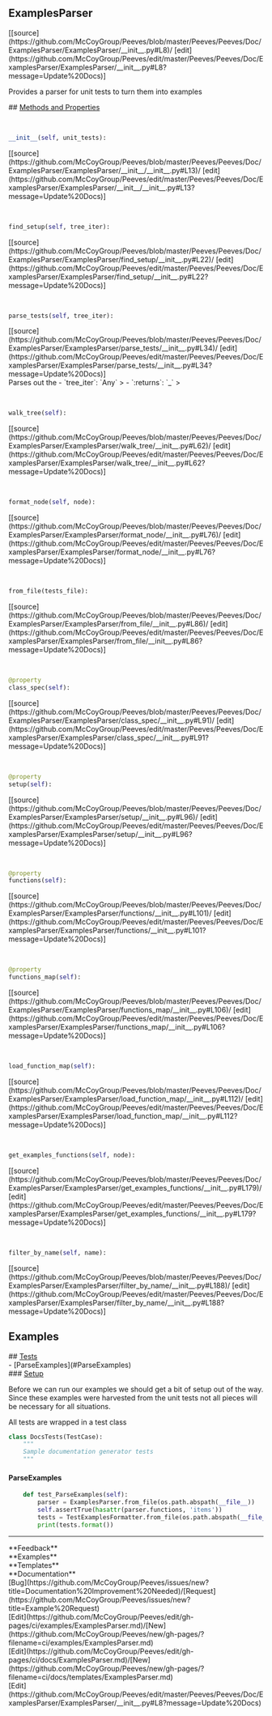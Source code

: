 ## <a id="Peeves.Peeves.Doc.ExamplesParser.ExamplesParser">ExamplesParser</a> 

<div class="docs-source-link" markdown="1">
[[source](https://github.com/McCoyGroup/Peeves/blob/master/Peeves/Peeves/Doc/ExamplesParser/ExamplesParser/__init__.py#L8)/
[edit](https://github.com/McCoyGroup/Peeves/edit/master/Peeves/Peeves/Doc/ExamplesParser/ExamplesParser/__init__.py#L8?message=Update%20Docs)]
</div>

Provides a parser for unit tests to turn them into examples







<div class="collapsible-section">
 <div class="collapsible-section collapsible-section-header" markdown="1">
## <a class="collapse-link" data-toggle="collapse" href="#methods" markdown="1"> Methods and Properties</a> <a class="float-right" data-toggle="collapse" href="#methods"><i class="fa fa-chevron-down"></i></a>
 </div>
 <div class="collapsible-section collapsible-section-body collapse " id="methods" markdown="1">
 
<a id="Peeves.Peeves.Doc.ExamplesParser.ExamplesParser.__init__" class="docs-object-method">&nbsp;</a> 
```python
__init__(self, unit_tests): 
```
<div class="docs-source-link" markdown="1">
[[source](https://github.com/McCoyGroup/Peeves/blob/master/Peeves/Peeves/Doc/ExamplesParser/ExamplesParser/__init__/__init__.py#L13)/
[edit](https://github.com/McCoyGroup/Peeves/edit/master/Peeves/Peeves/Doc/ExamplesParser/ExamplesParser/__init__/__init__.py#L13?message=Update%20Docs)]
</div>


<a id="Peeves.Peeves.Doc.ExamplesParser.ExamplesParser.find_setup" class="docs-object-method">&nbsp;</a> 
```python
find_setup(self, tree_iter): 
```
<div class="docs-source-link" markdown="1">
[[source](https://github.com/McCoyGroup/Peeves/blob/master/Peeves/Peeves/Doc/ExamplesParser/ExamplesParser/find_setup/__init__.py#L22)/
[edit](https://github.com/McCoyGroup/Peeves/edit/master/Peeves/Peeves/Doc/ExamplesParser/ExamplesParser/find_setup/__init__.py#L22?message=Update%20Docs)]
</div>


<a id="Peeves.Peeves.Doc.ExamplesParser.ExamplesParser.parse_tests" class="docs-object-method">&nbsp;</a> 
```python
parse_tests(self, tree_iter): 
```
<div class="docs-source-link" markdown="1">
[[source](https://github.com/McCoyGroup/Peeves/blob/master/Peeves/Peeves/Doc/ExamplesParser/ExamplesParser/parse_tests/__init__.py#L34)/
[edit](https://github.com/McCoyGroup/Peeves/edit/master/Peeves/Peeves/Doc/ExamplesParser/ExamplesParser/parse_tests/__init__.py#L34?message=Update%20Docs)]
</div>
Parses out the
  - `tree_iter`: `Any`
    > 
  - `:returns`: `_`
    >


<a id="Peeves.Peeves.Doc.ExamplesParser.ExamplesParser.walk_tree" class="docs-object-method">&nbsp;</a> 
```python
walk_tree(self): 
```
<div class="docs-source-link" markdown="1">
[[source](https://github.com/McCoyGroup/Peeves/blob/master/Peeves/Peeves/Doc/ExamplesParser/ExamplesParser/walk_tree/__init__.py#L62)/
[edit](https://github.com/McCoyGroup/Peeves/edit/master/Peeves/Peeves/Doc/ExamplesParser/ExamplesParser/walk_tree/__init__.py#L62?message=Update%20Docs)]
</div>


<a id="Peeves.Peeves.Doc.ExamplesParser.ExamplesParser.format_node" class="docs-object-method">&nbsp;</a> 
```python
format_node(self, node): 
```
<div class="docs-source-link" markdown="1">
[[source](https://github.com/McCoyGroup/Peeves/blob/master/Peeves/Peeves/Doc/ExamplesParser/ExamplesParser/format_node/__init__.py#L76)/
[edit](https://github.com/McCoyGroup/Peeves/edit/master/Peeves/Peeves/Doc/ExamplesParser/ExamplesParser/format_node/__init__.py#L76?message=Update%20Docs)]
</div>


<a id="Peeves.Peeves.Doc.ExamplesParser.ExamplesParser.from_file" class="docs-object-method">&nbsp;</a> 
```python
from_file(tests_file): 
```
<div class="docs-source-link" markdown="1">
[[source](https://github.com/McCoyGroup/Peeves/blob/master/Peeves/Peeves/Doc/ExamplesParser/ExamplesParser/from_file/__init__.py#L86)/
[edit](https://github.com/McCoyGroup/Peeves/edit/master/Peeves/Peeves/Doc/ExamplesParser/ExamplesParser/from_file/__init__.py#L86?message=Update%20Docs)]
</div>


<a id="Peeves.Peeves.Doc.ExamplesParser.ExamplesParser.class_spec" class="docs-object-method">&nbsp;</a> 
```python
@property
class_spec(self): 
```
<div class="docs-source-link" markdown="1">
[[source](https://github.com/McCoyGroup/Peeves/blob/master/Peeves/Peeves/Doc/ExamplesParser/ExamplesParser/class_spec/__init__.py#L91)/
[edit](https://github.com/McCoyGroup/Peeves/edit/master/Peeves/Peeves/Doc/ExamplesParser/ExamplesParser/class_spec/__init__.py#L91?message=Update%20Docs)]
</div>


<a id="Peeves.Peeves.Doc.ExamplesParser.ExamplesParser.setup" class="docs-object-method">&nbsp;</a> 
```python
@property
setup(self): 
```
<div class="docs-source-link" markdown="1">
[[source](https://github.com/McCoyGroup/Peeves/blob/master/Peeves/Peeves/Doc/ExamplesParser/ExamplesParser/setup/__init__.py#L96)/
[edit](https://github.com/McCoyGroup/Peeves/edit/master/Peeves/Peeves/Doc/ExamplesParser/ExamplesParser/setup/__init__.py#L96?message=Update%20Docs)]
</div>


<a id="Peeves.Peeves.Doc.ExamplesParser.ExamplesParser.functions" class="docs-object-method">&nbsp;</a> 
```python
@property
functions(self): 
```
<div class="docs-source-link" markdown="1">
[[source](https://github.com/McCoyGroup/Peeves/blob/master/Peeves/Peeves/Doc/ExamplesParser/ExamplesParser/functions/__init__.py#L101)/
[edit](https://github.com/McCoyGroup/Peeves/edit/master/Peeves/Peeves/Doc/ExamplesParser/ExamplesParser/functions/__init__.py#L101?message=Update%20Docs)]
</div>


<a id="Peeves.Peeves.Doc.ExamplesParser.ExamplesParser.functions_map" class="docs-object-method">&nbsp;</a> 
```python
@property
functions_map(self): 
```
<div class="docs-source-link" markdown="1">
[[source](https://github.com/McCoyGroup/Peeves/blob/master/Peeves/Peeves/Doc/ExamplesParser/ExamplesParser/functions_map/__init__.py#L106)/
[edit](https://github.com/McCoyGroup/Peeves/edit/master/Peeves/Peeves/Doc/ExamplesParser/ExamplesParser/functions_map/__init__.py#L106?message=Update%20Docs)]
</div>


<a id="Peeves.Peeves.Doc.ExamplesParser.ExamplesParser.load_function_map" class="docs-object-method">&nbsp;</a> 
```python
load_function_map(self): 
```
<div class="docs-source-link" markdown="1">
[[source](https://github.com/McCoyGroup/Peeves/blob/master/Peeves/Peeves/Doc/ExamplesParser/ExamplesParser/load_function_map/__init__.py#L112)/
[edit](https://github.com/McCoyGroup/Peeves/edit/master/Peeves/Peeves/Doc/ExamplesParser/ExamplesParser/load_function_map/__init__.py#L112?message=Update%20Docs)]
</div>


<a id="Peeves.Peeves.Doc.ExamplesParser.ExamplesParser.get_examples_functions" class="docs-object-method">&nbsp;</a> 
```python
get_examples_functions(self, node): 
```
<div class="docs-source-link" markdown="1">
[[source](https://github.com/McCoyGroup/Peeves/blob/master/Peeves/Peeves/Doc/ExamplesParser/ExamplesParser/get_examples_functions/__init__.py#L179)/
[edit](https://github.com/McCoyGroup/Peeves/edit/master/Peeves/Peeves/Doc/ExamplesParser/ExamplesParser/get_examples_functions/__init__.py#L179?message=Update%20Docs)]
</div>


<a id="Peeves.Peeves.Doc.ExamplesParser.ExamplesParser.filter_by_name" class="docs-object-method">&nbsp;</a> 
```python
filter_by_name(self, name): 
```
<div class="docs-source-link" markdown="1">
[[source](https://github.com/McCoyGroup/Peeves/blob/master/Peeves/Peeves/Doc/ExamplesParser/ExamplesParser/filter_by_name/__init__.py#L188)/
[edit](https://github.com/McCoyGroup/Peeves/edit/master/Peeves/Peeves/Doc/ExamplesParser/ExamplesParser/filter_by_name/__init__.py#L188?message=Update%20Docs)]
</div>
 </div>
</div>




## Examples













<div class="collapsible-section">
 <div class="collapsible-section collapsible-section-header" markdown="1">
## <a class="collapse-link" data-toggle="collapse" href="#Tests-6aba44" markdown="1"> Tests</a> <a class="float-right" data-toggle="collapse" href="#Tests-6aba44"><i class="fa fa-chevron-down"></i></a>
 </div>
 <div class="collapsible-section collapsible-section-body collapse show" id="Tests-6aba44" markdown="1">
 - [ParseExamples](#ParseExamples)

<div class="collapsible-section">
 <div class="collapsible-section collapsible-section-header" markdown="1">
### <a class="collapse-link" data-toggle="collapse" href="#Setup-f0618c" markdown="1"> Setup</a> <a class="float-right" data-toggle="collapse" href="#Setup-f0618c"><i class="fa fa-chevron-down"></i></a>
 </div>
 <div class="collapsible-section collapsible-section-body collapse show" id="Setup-f0618c" markdown="1">
 
Before we can run our examples we should get a bit of setup out of the way.
Since these examples were harvested from the unit tests not all pieces
will be necessary for all situations.

All tests are wrapped in a test class
```python
class DocsTests(TestCase):
    """
    Sample documentation generator tests
    """
```

 </div>
</div>

#### <a name="ParseExamples">ParseExamples</a>
```python
    def test_ParseExamples(self):
        parser = ExamplesParser.from_file(os.path.abspath(__file__))
        self.assertTrue(hasattr(parser.functions, 'items'))
        tests = TestExamplesFormatter.from_file(os.path.abspath(__file__))
        print(tests.format())
```

 </div>
</div>





---


<div markdown="1" class="text-secondary">
<div class="container">
  <div class="row">
   <div class="col" markdown="1">
**Feedback**   
</div>
   <div class="col" markdown="1">
**Examples**   
</div>
   <div class="col" markdown="1">
**Templates**   
</div>
   <div class="col" markdown="1">
**Documentation**   
</div>
   <div class="col" markdown="1">
   
</div>
   <div class="col" markdown="1">
   
</div>
   <div class="col" markdown="1">
   
</div>
</div>
  <div class="row">
   <div class="col" markdown="1">
[Bug](https://github.com/McCoyGroup/Peeves/issues/new?title=Documentation%20Improvement%20Needed)/[Request](https://github.com/McCoyGroup/Peeves/issues/new?title=Example%20Request)   
</div>
   <div class="col" markdown="1">
[Edit](https://github.com/McCoyGroup/Peeves/edit/gh-pages/ci/examples/ExamplesParser.md)/[New](https://github.com/McCoyGroup/Peeves/new/gh-pages/?filename=ci/examples/ExamplesParser.md)   
</div>
   <div class="col" markdown="1">
[Edit](https://github.com/McCoyGroup/Peeves/edit/gh-pages/ci/docs/ExamplesParser.md)/[New](https://github.com/McCoyGroup/Peeves/new/gh-pages/?filename=ci/docs/templates/ExamplesParser.md)   
</div>
   <div class="col" markdown="1">
[Edit](https://github.com/McCoyGroup/Peeves/edit/master/Peeves/Peeves/Doc/ExamplesParser/ExamplesParser/__init__.py#L8?message=Update%20Docs)   
</div>
   <div class="col" markdown="1">
   
</div>
   <div class="col" markdown="1">
   
</div>
   <div class="col" markdown="1">
   
</div>
</div>
</div>
</div>